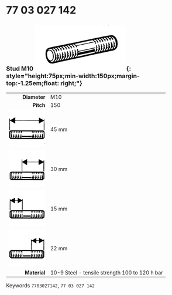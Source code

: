 # 77 03 027 142

### Stud M10 ![](../assets/images/parts/stud.png){: style="height:75px;min-width:150px;margin-top:-1.25em;float: right;"}

|   |   |
|---:|---|
**Diameter** | M10
**Pitch** | 150
![](../assets/images/stud_total.png) | 45 mm
![](../assets/images/stud_total_right.png) | 30 mm
![](../assets/images/stud_left.png) | 15 mm
![](../assets/images/stud_right.png) | 22 mm
**Material** | 10-9 Steel - tensile strength 100 to 120 h bar

Keywords `7703027142`, `77 03 027 142`
